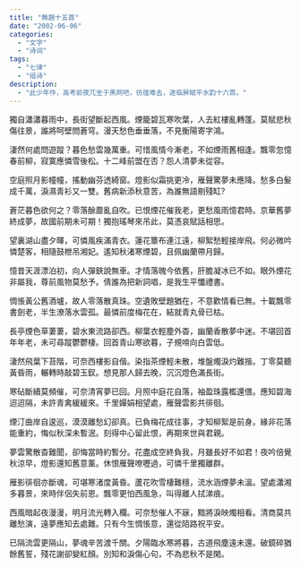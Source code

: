 ```yaml
---
title: "無題十五首"
date: "2002-06-06"
categories: 
  - "文字"
  - "诗词"
tags: 
  - "七律"
  - "组诗"
description: 
  - "此少年作，高考前夜兀坐于黑网吧，彷徨难去，遂临屏赋平水韵十六首。"
---
```


獨自瀟瀟暮雨中，長街望斷起西風。煙籠碧瓦寒吹葉，人去紅樓亂轉蓬。莫賦悲秋傷往景，誰將呵壁問蒼穹。漫天愁色垂垂落，不見衡陽寄字鴻。

淒然何處問遊蹤？暮色愁雲幾萬重。可惜風情今漸老，不如煙雨舊相逢。飄零忽憶春前柳，寂寞應憐雪後松。十二峰前盟在否？怨人清夢未從容。

空庭照月影幢幢，搖動幽芬透綺窗。燈影似霜挑更冷，雁聲驚夢未應降。愁多白髮成千萬，淚濕青衫又一雙。舊病新添秋意苦，為誰無語剔殘缸?

蒼茫暮色欲何之？零落酴蘼亂自吹。已恨煙花催我老，更愁風雨憶君時。京華舊夢終成夢，故國前期未可期！獨抱瑤琴來吊此，莫憑哀賦話相思。

望裏湖山盡夕暉，可憐風疾滿青衣。蓮花簟布連江遠，柳絮愁輕接岸飛。何必微吟憐楚客，相隨鼓枻吊湘妃。遙知秋渚寒煙碧，且佩幽蘭帶月歸。

憶昔天涯漂泊初，向人彈鋏說無車。才情落魄今依舊，肝膽凝冰已不如。眼外煙花非屬我，尊前風物莫愁予。倩誰為把新詞唱，是我生平懺禮書。

惆悵黃公舊酒壚，故人零落散真珠。空遺敗壁題猶在，不意歡情看已無。十載飄零書劍老，半生潦落水雲孤。最憐前度梅花在，結就青丸骨已枯。

長亭煙色草萋萋，碧水東流路卻西。柳葉衣輕塵外杳，幽蘭香散夢中迷。不堪回首年年老，未可尋蹤鬱鬱棲。回首青山寒欲暮，子規啼向白雲低。

淒然飛葉下苔階，可奈西樓影自偕。染指茶煙輕未散，堆盤燭淚灼難揩。丁零莫聽黃昏雨，輾轉時敲碧玉釵。想見那人歸去晚，沉沉燈色滿長街。

寒砧斷續莫頻催，可奈清宵夢已回。月照中庭花自落，袖盈珠露檻還偎。應知碧海迢迢隔，未許青禽緩緩來。千里嬋娟相望處，雁聲雲影共徘徊。

煙汀曲岸自逡巡，漠漠離愁幻卻真。已負梅花成往事，才知柳絮是前身。緣非花落能重約，悔似秋深未暫泯。刻得中心留此恨，再期來世與君親。

夢雲驚散杳難聞，卻悔當時約暫分。花盡成空終負我，月雖長好不如君！夜吟倍覺秋涼早，燈影還知舊意薰。休恨雁聲嘹嚦過，可憐千里獨離群。

雁影徘徊亦斷魂，可堪寒渚度黃昏。蘆花吹雪棲難穩，流水涵煙夢未溫。望處瀟湘多暮景，來時伴侶失前恩。飄零更怕西風急，叫得離人拭涕痕。

西風暗起夜漫漫，明月流光轉入欄。可奈愁催人不寐，黯將淚映燭相看。清商莫共離愁演，遠夢應知去處難。只有今生惆悵意，還從陌路祝平安。

已隔流雲更隔山，夢魂辛苦渡千關。夕陽臨水寒將暮，古道飛塵遠未還。破鏡碎猶餘舊誓，殘花謝卻變紅顏。別知和淚傷心句，不為悲秋不是閑。
